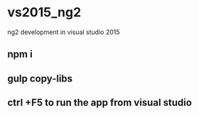 # vs2015_ng2
ng2 development in visual studio 2015

## npm i
## gulp copy-libs
## ctrl +F5 to run the app from visual studio
